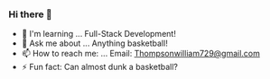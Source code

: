 ### Hi there 👋

- 🌱 I'm learning ...
Full-Stack Development!
- 💬 Ask me about ...
Anything basketball!
- 📫 How to reach me: ...
Email: Thompsonwilliam729@gmail.com
- ⚡ Fun fact: 
Can almost dunk a basketball?
                                                                     
